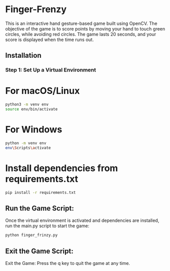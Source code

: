 # Finger-Frenzy

This is an interactive hand gesture-based game built using OpenCV. The objective of the game is to score points by moving your hand to touch green circles, while avoiding red circles. The game lasts 20 seconds, and your score is displayed when the time runs out.

## Installation

### Step 1: Set Up a Virtual Environment
# For macOS/Linux
```bash
python3 -m venv env
source env/bin/activate
```

# For Windows
```bash
python -m venv env
env\Scripts\activate
```

# Install dependencies from requirements.txt
```bash
pip install -r requirements.txt
```
## Run the Game Script:

Once the virtual environment is activated and dependencies are installed, run the main.py script to start the game:

```bash
python finger_frinzy.py
```

## Exit the Game Script:
Exit the Game: Press the q key to quit the game at any time.

